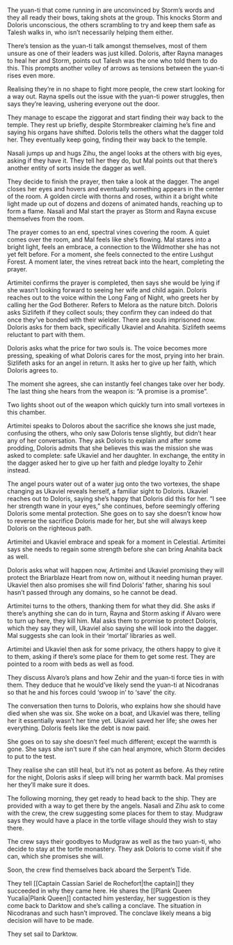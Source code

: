 The yuan-ti that come running in are unconvinced by Storm’s words and they all ready their bows, taking shots at the group. This knocks Storm and Doloris unconscious, the others scrambling to try and keep them safe as Talesh walks in, who isn’t necessarily helping them either. 

There’s tension as the yuan-ti talk amongst themselves, most of them unsure as one of their leaders was just killed. Doloris, after Rayna manages to heal her and Storm, points out Talesh was the one who told them to do this. This prompts another volley of arrows as tensions between the yuan-ti rises even more. 

Realising they’re in no shape to fight more people, the crew start looking for a way out. Rayna spells out the issue with the yuan-ti power struggles, then says they’re leaving, ushering everyone out the door.  

They manage to escape the ziggorat and start finding their way back to the temple. They rest up briefly, despite Stormbreaker claiming he’s fine and saying his organs have shifted. Doloris tells the others what the dagger told her. They eventually keep going, finding their way back to the temple. 

Nasali jumps up and hugs Zihu, the angel looks at the others with big eyes, asking if they have it. They tell her they do, but Mal points out that there’s another entity of sorts inside the dagger as well.

They decide to finish the prayer, then take a look at the dagger. The angel closes her eyes and hovers and eventually something appears in the center of the room. A golden circle with thorns and roses, within it a bright white light made up out of dozens and dozens of animated hands, reaching up to form a flame. Nasali and Mal start the prayer as Storm and Rayna excuse themselves from the room.  

The prayer comes to an end, spectral vines covering the room. A quiet comes over the room, and Mal feels like she’s flowing. Mal stares into a bright light, feels an embrace, a connection to the Wildmother she has not yet felt before. For a moment, she feels connected to the entire Lushgut Forest. A moment later, the vines retreat back into the heart, completing the prayer. 

Artimitei confirms the prayer is completed, then says she would be lying if she wasn’t looking forward to seeing her wife and child again. Doloris reaches out to the voice within the Long Fang of Night, who greets her by calling her the God Botherer. Refers to Melora as the nature bitch. Doloris asks Sizlifeth if they collect souls; they confirm they can indeed do that once they’ve bonded with their wielder. There are souls imprisoned now. Doloris asks for them back, specifically Ukaviel and Anahita. Sizlifeth seems reluctant to part with them.

Doloris asks what the price for two souls is. The voice becomes more pressing, speaking of what Doloris cares for the most, prying into her brain. Sizlifeth asks for an angel in return. It asks her to give up her faith, which Doloris agrees to. 

The moment she agrees, she can instantly feel changes take over her body. The last thing she hears from the weapon is: “A promise is a promise”.

Two lights shoot out of the weapon which quickly turn into small vortexes in this chamber.  

Artimitei speaks to Doloros about the sacrifice she knows she just made, confusing the others, who only saw Doloris tense slightly, but didn’t hear any of her conversation. They ask Doloris to explain and after some prodding, Doloris admits that she believes this was the mission she was asked to complete: safe Ukaviel and her daughter. In exchange, the entity in the dagger asked her to give up her faith and pledge loyalty to Zehir instead.

The angel pours water out of a water jug onto the two vortexes, the shape changing as Ukaviel reveals herself, a familiar sight to Doloris. Ukaviel reaches out to Doloris, saying she’s happy that Doloris did this for her. “I see her strength wane in your eyes,” she continues, before seemingly offering Doloris some mental protection. She goes on to say she doesn’t know how to reverse the sacrifice Doloris made for her, but she will always keep Doloris on the righteous path. 

Artimitei and Ukaviel embrace and speak for a moment in Celestial. Artimitei says she needs to regain some strength before she can bring Anahita back as well. 

Doloris asks what will happen now, Artimitei and Ukaviel promising they will protect the Briarblaze Heart from now on, without it needing human prayer. Ukaviel then also promises she will find Doloris’ father, sharing his soul hasn’t passed through any domains, so he cannot be dead.

Artimitei turns to the others, thanking them for what they did. She asks if there’s anything she can do in turn, Rayna and Storm asking if Alvaro were to turn up here, they kill him. Mal asks them to promise to protect Doloris, which they say they will, Ukaviel also saying she will look into the dagger. Mal suggests she can look in their ‘mortal’ libraries as well.  

Artimitei and Ukaviel then ask for some privacy, the others happy to give it to them, asking if there’s some place for them to get some rest. They are pointed to a room with beds as well as food. 

They discuss Alvaro’s plans and how Zehir and the yuan-ti force ties in with them. They deduce that he would’ve likely send the yuan-ti at Nicodranas so that he and his forces could ‘swoop in’ to ‘save’ the city. 

The conversation then turns to Doloris, who explains how she should have died when she was six. She woke on a boat, and Ukaviel was there, telling her it essentially wasn’t her time yet. Ukaviel saved her life; she owes her everything. Doloris feels like the debt is now paid. 

She goes on to say she doesn’t feel much different; except the warmth is gone. She says she isn’t sure if she can heal anymore, which Storm decides to put to the test. 

They realise she can still heal, but it’s not as potent as before. As they retire for the night, Doloris asks if sleep will bring her warmth back. Mal promises her they’ll make sure it does.  

The following morning, they get ready to head back to the ship. They are provided with a way to get there by the angels. Nasali and Zihu ask to come with the crew, the crew suggesting some places for them to stay. Mudgraw says they would have a place in the tortle village should they wish to stay there.

The crew says their goodbyes to Mudgraw as well as the two yuan-ti, who decide to stay at the tortle monastery. They ask Doloris to come visit if she can, which she promises she will. 

Soon, the crew find themselves back aboard the Serpent’s Tide.  

They tell [[Captain Cassian Sariel de Rochefort|the captain]] they succeeded in why they came here. He shares the [[Plank Queen Yucalia|Plank Queen]] contacted him yesterday, her suggestion is they come back to Darktow and she’s calling a conclave. The situation in Nicodranas and such hasn’t improved. The conclave likely means a big decision will have to be made. 

They set sail to Darktow.